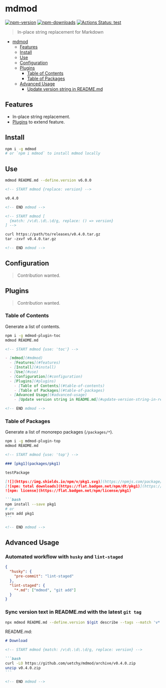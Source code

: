 # mdmod

[![npm-version]][npm-url]
[![npm-downloads]][npm-url]
[![Actions Status: test](https://github.com/uetchy/mdmod/workflows/test/badge.svg)](https://github.com/uetchy/mdmod/actions?query=test)

[npm-version]: https://badgen.net/npm/v/mdmod
[npm-downloads]: https://badgen.net/npm/dt/mdmod
[npm-url]: https://npmjs.org/package/mdmod

> In-place string replacement for Markdown

<!-- START mdmod {use: 'toc'} -->

- [mdmod](#mdmod)
  - [Features](#features)
  - [Install](#install)
  - [Use](#use)
  - [Configuration](#configuration)
  - [Plugins](#plugins)
    - [Table of Contents](#table-of-contents)
    - [Table of Packages](#table-of-packages)
  - [Advanced Usage](#advanced-usage)
    - [Update version string in README.md](#update-version-string-in-readmemd)

<!-- END mdmod -->

## Features

- In-place string replacement.
- [Plugins](#plugins) to extend feature.

## Install

```bash
npm i -g mdmod
# or `npm i mdmod` to install mdmod locally
```

## Use

```bash
mdmod README.md --define.version v6.0.0
```

```md
<!-- START mdmod {replace: version} -->

v0.4.0

<!-- END mdmod -->
```

```md
<!-- START mdmod [
  {match: /v\d\.\d\.\d/g, replace: () => version}
] -->

curl https://path/to/releases/v0.4.0.tar.gz
tar -zxvf v0.4.0.tar.gz

<!-- END mdmod -->
```

## Configuration

> Contribution wanted.

## Plugins

> Contribution wanted.

### Table of Contents

Generate a list of contents.

```bash
npm i -g mdmod-plugin-toc
mdmod README.md
```

```md
<!-- START mdmod {use: 'toc'} -->

- [mdmod](#mdmod)
  - [Features](#features)
  - [Install](#install)
  - [Use](#use)
  - [Configuration](#configuration)
  - [Plugins](#plugins)
    - [Table of Contents](#table-of-contents)
    - [Table of Packages](#table-of-packages)
  - [Advanced Usage](#advanced-usage)
    - [Update version string in README.md](#update-version-string-in-readmemd)

<!-- END mdmod -->
```

### Table of Packages

Generate a list of monorepo packages (`/packages/*`).

```bash
npm i -g mdmod-plugin-top
mdmod README.md
```

````md
<!-- START mdmod {use: 'top'} -->

### [pkg1](packages/pkg1)

testPackage

[![](https://img.shields.io/npm/v/pkg1.svg)](https://npmjs.com/package/pkg1)
[![npm: total downloads](https://flat.badgen.net/npm/dt/pkg1)](https://npmjs.com/package/pkg1)
![npm: license](https://flat.badgen.net/npm/license/pkg1)

```bash
npm install --save pkg1
# or
yarn add pkg1
```

<!-- END mdmod -->
````

## Advanced Usage

### Automated workflow with `husky` and `lint-staged`

```json
{
  "husky": {
    "pre-commit": "lint-staged"
  },
  "lint-staged": {
    "*.md": ["mdmod", "git add"]
  }
}
```

### Sync version text in README.md with the latest `git tag`

```bash
npx mdmod README.md --define.version $(git describe --tags --match 'v*' --abbrev=0)
```

README.md:

````md
# Download

<!-- START mdmod {match: /v\d\.\d\.\d/g, replace: version} -->

```bash
curl -LO https://github.com/uetchy/mdmod/archive/v0.4.0.zip
unzip v0.4.0.zip
```

<!-- END mdmod -->
````
